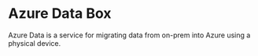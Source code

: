 # Azure Data Box
Azure Data is a service for migrating data from on-prem into Azure using a physical device. 